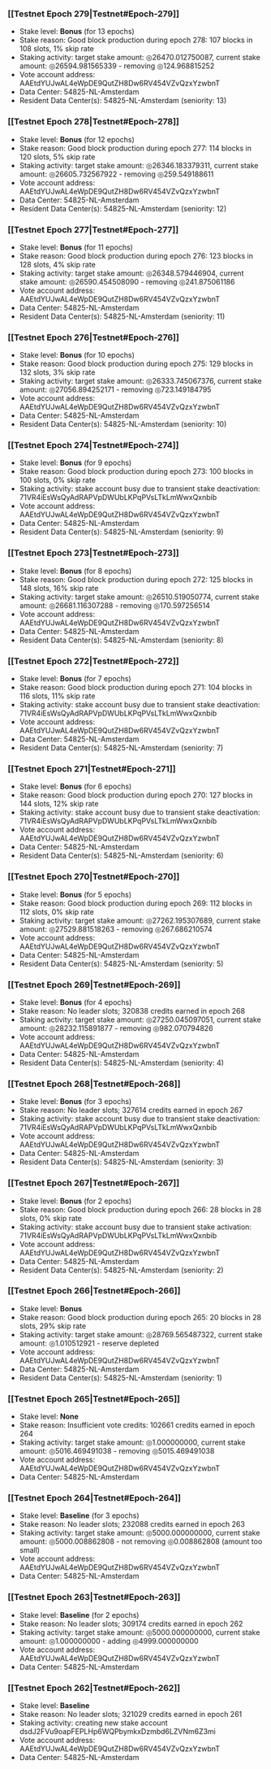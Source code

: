 ### [[Testnet Epoch 279|Testnet#Epoch-279]]
* Stake level: **Bonus** (for 13 epochs)
* Stake reason: Good block production during epoch 278: 107 blocks in 108 slots, 1% skip rate
* Staking activity: target stake amount: ◎26470.012750087, current stake amount: ◎26594.981565339 - removing ◎124.968815252
* Vote account address: AAEtdYUJwAL4eWpDE9QutZH8Dw6RV454VZvQzxYzwbnT
* Data Center: 54825-NL-Amsterdam
* Resident Data Center(s): 54825-NL-Amsterdam (seniority: 13)
### [[Testnet Epoch 278|Testnet#Epoch-278]]
* Stake level: **Bonus** (for 12 epochs)
* Stake reason: Good block production during epoch 277: 114 blocks in 120 slots, 5% skip rate
* Staking activity: target stake amount: ◎26346.183379311, current stake amount: ◎26605.732567922 - removing ◎259.549188611
* Vote account address: AAEtdYUJwAL4eWpDE9QutZH8Dw6RV454VZvQzxYzwbnT
* Data Center: 54825-NL-Amsterdam
* Resident Data Center(s): 54825-NL-Amsterdam (seniority: 12)
### [[Testnet Epoch 277|Testnet#Epoch-277]]
* Stake level: **Bonus** (for 11 epochs)
* Stake reason: Good block production during epoch 276: 123 blocks in 128 slots, 4% skip rate
* Staking activity: target stake amount: ◎26348.579446904, current stake amount: ◎26590.454508090 - removing ◎241.875061186
* Vote account address: AAEtdYUJwAL4eWpDE9QutZH8Dw6RV454VZvQzxYzwbnT
* Data Center: 54825-NL-Amsterdam
* Resident Data Center(s): 54825-NL-Amsterdam (seniority: 11)
### [[Testnet Epoch 276|Testnet#Epoch-276]]
* Stake level: **Bonus** (for 10 epochs)
* Stake reason: Good block production during epoch 275: 129 blocks in 132 slots, 3% skip rate
* Staking activity: target stake amount: ◎26333.745067376, current stake amount: ◎27056.894252171 - removing ◎723.149184795
* Vote account address: AAEtdYUJwAL4eWpDE9QutZH8Dw6RV454VZvQzxYzwbnT
* Data Center: 54825-NL-Amsterdam
* Resident Data Center(s): 54825-NL-Amsterdam (seniority: 10)
### [[Testnet Epoch 274|Testnet#Epoch-274]]
* Stake level: **Bonus** (for 9 epochs)
* Stake reason: Good block production during epoch 273: 100 blocks in 100 slots, 0% skip rate
* Staking activity: stake account busy due to transient stake deactivation: 71VR4iEsWsQyAdRAPVpDWUbLKPqPVsLTkLmWwxQxnbib
* Vote account address: AAEtdYUJwAL4eWpDE9QutZH8Dw6RV454VZvQzxYzwbnT
* Data Center: 54825-NL-Amsterdam
* Resident Data Center(s): 54825-NL-Amsterdam (seniority: 9)
### [[Testnet Epoch 273|Testnet#Epoch-273]]
* Stake level: **Bonus** (for 8 epochs)
* Stake reason: Good block production during epoch 272: 125 blocks in 148 slots, 16% skip rate
* Staking activity: target stake amount: ◎26510.519050774, current stake amount: ◎26681.116307288 - removing ◎170.597256514
* Vote account address: AAEtdYUJwAL4eWpDE9QutZH8Dw6RV454VZvQzxYzwbnT
* Data Center: 54825-NL-Amsterdam
* Resident Data Center(s): 54825-NL-Amsterdam (seniority: 8)
### [[Testnet Epoch 272|Testnet#Epoch-272]]
* Stake level: **Bonus** (for 7 epochs)
* Stake reason: Good block production during epoch 271: 104 blocks in 116 slots, 11% skip rate
* Staking activity: stake account busy due to transient stake deactivation: 71VR4iEsWsQyAdRAPVpDWUbLKPqPVsLTkLmWwxQxnbib
* Vote account address: AAEtdYUJwAL4eWpDE9QutZH8Dw6RV454VZvQzxYzwbnT
* Data Center: 54825-NL-Amsterdam
* Resident Data Center(s): 54825-NL-Amsterdam (seniority: 7)
### [[Testnet Epoch 271|Testnet#Epoch-271]]
* Stake level: **Bonus** (for 6 epochs)
* Stake reason: Good block production during epoch 270: 127 blocks in 144 slots, 12% skip rate
* Staking activity: stake account busy due to transient stake deactivation: 71VR4iEsWsQyAdRAPVpDWUbLKPqPVsLTkLmWwxQxnbib
* Vote account address: AAEtdYUJwAL4eWpDE9QutZH8Dw6RV454VZvQzxYzwbnT
* Data Center: 54825-NL-Amsterdam
* Resident Data Center(s): 54825-NL-Amsterdam (seniority: 6)
### [[Testnet Epoch 270|Testnet#Epoch-270]]
* Stake level: **Bonus** (for 5 epochs)
* Stake reason: Good block production during epoch 269: 112 blocks in 112 slots, 0% skip rate
* Staking activity: target stake amount: ◎27262.195307689, current stake amount: ◎27529.881518263 - removing ◎267.686210574
* Vote account address: AAEtdYUJwAL4eWpDE9QutZH8Dw6RV454VZvQzxYzwbnT
* Data Center: 54825-NL-Amsterdam
* Resident Data Center(s): 54825-NL-Amsterdam (seniority: 5)
### [[Testnet Epoch 269|Testnet#Epoch-269]]
* Stake level: **Bonus** (for 4 epochs)
* Stake reason: No leader slots; 320838 credits earned in epoch 268
* Staking activity: target stake amount: ◎27250.045097051, current stake amount: ◎28232.115891877 - removing ◎982.070794826
* Vote account address: AAEtdYUJwAL4eWpDE9QutZH8Dw6RV454VZvQzxYzwbnT
* Data Center: 54825-NL-Amsterdam
* Resident Data Center(s): 54825-NL-Amsterdam (seniority: 4)
### [[Testnet Epoch 268|Testnet#Epoch-268]]
* Stake level: **Bonus** (for 3 epochs)
* Stake reason: No leader slots; 327614 credits earned in epoch 267
* Staking activity: stake account busy due to transient stake deactivation: 71VR4iEsWsQyAdRAPVpDWUbLKPqPVsLTkLmWwxQxnbib
* Vote account address: AAEtdYUJwAL4eWpDE9QutZH8Dw6RV454VZvQzxYzwbnT
* Data Center: 54825-NL-Amsterdam
* Resident Data Center(s): 54825-NL-Amsterdam (seniority: 3)
### [[Testnet Epoch 267|Testnet#Epoch-267]]
* Stake level: **Bonus** (for 2 epochs)
* Stake reason: Good block production during epoch 266: 28 blocks in 28 slots, 0% skip rate
* Staking activity: stake account busy due to transient stake activation: 71VR4iEsWsQyAdRAPVpDWUbLKPqPVsLTkLmWwxQxnbib
* Vote account address: AAEtdYUJwAL4eWpDE9QutZH8Dw6RV454VZvQzxYzwbnT
* Data Center: 54825-NL-Amsterdam
* Resident Data Center(s): 54825-NL-Amsterdam (seniority: 2)
### [[Testnet Epoch 266|Testnet#Epoch-266]]
* Stake level: **Bonus**
* Stake reason: Good block production during epoch 265: 20 blocks in 28 slots, 29% skip rate
* Staking activity: target stake amount: ◎28769.565487322, current stake amount: ◎1.010512921 - reserve depleted
* Vote account address: AAEtdYUJwAL4eWpDE9QutZH8Dw6RV454VZvQzxYzwbnT
* Data Center: 54825-NL-Amsterdam
* Resident Data Center(s): 54825-NL-Amsterdam (seniority: 1)
### [[Testnet Epoch 265|Testnet#Epoch-265]]
* Stake level: **None**
* Stake reason: Insufficient vote credits: 102661 credits earned in epoch 264
* Staking activity: target stake amount: ◎1.000000000, current stake amount: ◎5016.469491038 - removing ◎5015.469491038
* Vote account address: AAEtdYUJwAL4eWpDE9QutZH8Dw6RV454VZvQzxYzwbnT
* Data Center: 54825-NL-Amsterdam
### [[Testnet Epoch 264|Testnet#Epoch-264]]
* Stake level: **Baseline** (for 3 epochs)
* Stake reason: No leader slots; 232088 credits earned in epoch 263
* Staking activity: target stake amount: ◎5000.000000000, current stake amount: ◎5000.008862808 - not removing ◎0.008862808 (amount too small)
* Vote account address: AAEtdYUJwAL4eWpDE9QutZH8Dw6RV454VZvQzxYzwbnT
* Data Center: 54825-NL-Amsterdam
### [[Testnet Epoch 263|Testnet#Epoch-263]]
* Stake level: **Baseline** (for 2 epochs)
* Stake reason: No leader slots; 309174 credits earned in epoch 262
* Staking activity: target stake amount: ◎5000.000000000, current stake amount: ◎1.000000000 - adding ◎4999.000000000
* Vote account address: AAEtdYUJwAL4eWpDE9QutZH8Dw6RV454VZvQzxYzwbnT
* Data Center: 54825-NL-Amsterdam
### [[Testnet Epoch 262|Testnet#Epoch-262]]
* Stake level: **Baseline**
* Stake reason: No leader slots; 321029 credits earned in epoch 261
* Staking activity: creating new stake account dsdJ2FVu9oapFEPLHp6WQPbymkxDzmbd6LZVNm6Z3mi
* Vote account address: AAEtdYUJwAL4eWpDE9QutZH8Dw6RV454VZvQzxYzwbnT
* Data Center: 54825-NL-Amsterdam